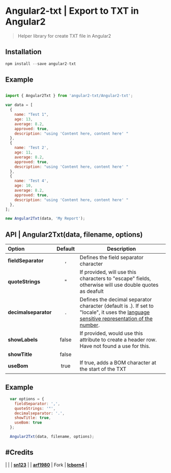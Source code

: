 # Angular2-txt | Export to TXT  in Angular2

> Helper library for create TXT file in Angular2
> 

## Installation

```javascript
npm install --save angular2-txt
```

## Example
```javascript

import { Angular2Txt } from 'angular2-txt/Angular2-txt';

var data = [
  {
    name: "Test 1",
    age: 13,
    average: 8.2,
    approved: true,
    description: "using 'Content here, content here' "
  },
  {
    name: 'Test 2',
    age: 11,
    average: 8.2,
    approved: true,
    description: "using 'Content here, content here' "
  },
  {
    name: 'Test 4',
    age: 10,
    average: 8.2,
    approved: true,
    description: "using 'Content here, content here' "
  },
];

new Angular2Txt(data, 'My Report');

```

## API | **Angular2Txt(data, filename, options)**


| Option        | Default           | Description  |
| :------------- |:-------------:| -----|
| **fieldSeparator**      | , | Defines the field separator character |
| **quoteStrings**      | "      | If provided, will use this characters to "escape" fields, otherwise will use double quotes as deafult |
| **decimalseparator** | .      | Defines the decimal separator character (default is .). If set to "locale", it uses the [language sensitive representation of the number](https://developer.mozilla.org/en-US/docs/Web/JavaScript/Reference/Global_Objects/Number/toLocaleString).|
| **showLabels** | false      | If provided, would use this attribute to create a header row. Have not found a use for this.|
| **showTitle** | false      |   |
| **useBom** | true      | If true, adds a BOM character at the start of the TXT |


**Example**
---

```javascript
  var options = { 
    fieldSeparator: ',',
    quoteStrings: '"',
    decimalseparator: '.',
    showTitle: true,
    useBom: true
  };

  Angular2Txt(data, filename, options);

```
#Credits
---

|                |
| **[sn123](https://github.com/sn123)** |
| **[arf1980](https://github.com/arf1980)** |
Fork
| **[lcborn4](https://github.com/lcborn4)** |
